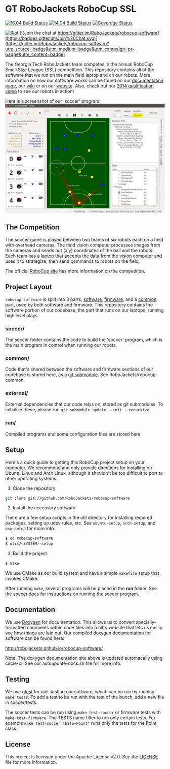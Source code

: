 # GT RoboJackets RoboCup SSL
[![16.04 Build Status](https://circleci.com/gh/RoboJackets/robocup-software.svg?&style=shield)](https://circleci.com/gh/RoboJackets/robocup-software) [![14.04 Build Status](https://semaphoreci.com/api/v1/jgkamat/robocup-software/branches/master/shields_badge.svg)](https://semaphoreci.com/jgkamat/robocup-software) [![Coverage Status](https://coveralls.io/repos/RoboJackets/robocup-software/badge.svg?branch=master&service=github)](https://coveralls.io/github/RoboJackets/robocup-software?branch=master)

[![Riot](https://img.shields.io/badge/matrix-riot%20chat-blue.svg)](https://riot.im/app/#/room/%23robocup-software:matrix.org) [![Join the chat at https://gitter.im/RoboJackets/robocup-software](https://badges.gitter.im/Join%20Chat.svg)](https://gitter.im/RoboJackets/robocup-software?utm_source=badge&utm_medium=badge&utm_campaign=pr-badge&utm_content=badge)


The Georgia Tech RoboJackets team competes in the annual RoboCup Small Size League (SSL) competition.  This repository contains all of the software that we run on the main field laptop and on our robots.  More information on how our software works can be found on our [documentation page](http://robojackets.github.io/robocup-software/), our [wiki](http://wiki.robojackets.org/w/RoboCup_Software) or on our [website](http://www.robojackets.org/).
Also, check out our [2014 qualification video](https://www.youtube.com/watch?v=H3F9HexPLT0) to see our robots in action!

Here is a screenshot of our 'soccer' program:
![Screenshot of the 'soccer' program](doc/images/soccer.png "Soccer")


## The Competition

The soccer game is played between two teams of six robots each on a field with overhead cameras.  The field vision computer processes images from the cameras and sends out (x,y) coordinates of the ball and the robots.  Each team has a laptop that accepts the data from the vision computer and uses it to strategize, then send commands to robots on the field.

The official [RoboCup site](http://robocupssl.cpe.ku.ac.th/) has more information on the competition.


## Project Layout

`robocup-software` is split into 3 parts, [software](https://github.com/RoboJackets/robocup-software), [firmware](https://github.com/RoboJackets/robocup-firmware), and a [common](https://github.com/RoboJackets/robocup-common) part, used by both software and firmware. This repository contains the software portion of our codebase, the part that runs on our laptops, running high level plays.

### soccer/

The soccer folder contains the code to build the 'soccer' program, which is the main program in control when running our robots.


### common/

Code that's shared between the software and firmware sections of our codebase is stored here, as a [git submodule](https://git-scm.com/book/en/v2/Git-Tools-Submodules). See RoboJackets/robocup-common.

### external/

External dependencies that our code relys on, stored as git submodules. To initialize these, please run `git submodule update --init --recursive`.

### run/

Compiled programs and some configuration files are stored here.


## Setup

Here's a quick guide to getting this RoboCup project setup on your computer.  We recommend and only provide directions for installing on Ubuntu Linux and Arch Linux, although it shouldn't be too difficult to port to other operating systems.

1) Clone the repository

```sh
git clone git://github.com/RoboJackets/robocup-software
```


2) Install the necessary software

There are a few setup scripts in the util directory for installing required packages, setting up udev rules, etc.  See `ubuntu-setup`, `arch-setup`, and `osx-setup` for more info.

```sh
$ cd robocup-software
$ util/<SYSTEM>-setup
```

3) Build the project

```sh
$ make
```

We use CMake as our build system and have a simple `makefile` setup that invokes CMake.

After running `make`, several programs will be placed in the **run** folder.  See the [soccer docs](http://robojackets.github.io/robocup-software/md_soccer_doc__soccer.html) for instructions on running the soccer program.


## Documentation

We use [Doxygen](www.doxygen.org) for documentation.  This allows us to convert specially-formatted comments within code files into a nifty website that lets us easily see how things are laid out.  Our compiled doxygen documentation for software can be found here:

http://robojackets.github.io/robocup-software/

Note: The doxygen documentation site above is updated automacally using circle-ci.  See our autoupdate-docs.sh file for more info.

## Testing
We use [gtest](https://code.google.com/p/googletest/) for unit-testing our software, which can be run by running `make tests`.  To add a test to be run with the rest of the bunch, add a new file in soccer/tests.

The soccer tests can be run using `make test-soccer` or firmware tests with `make test-firmware`.
The TESTS name filter to run only certain tests. For example `make test-soccer TESTS=Point*` runs only the tests for the Point class.

## License

This project is licensed under the Apache License v2.0.  See the [LICENSE](LICENSE) file for more information.

